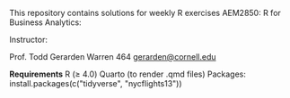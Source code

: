This repository contains solutions for weekly R exercises AEM2850: R for Business Analytics:

Instructor:

Prof. Todd Gerarden
Warren 464
gerarden@cornell.edu


**Requirements**
R (≥ 4.0)
Quarto (to render .qmd files)
Packages:
install.packages(c("tidyverse", "nycflights13"))
